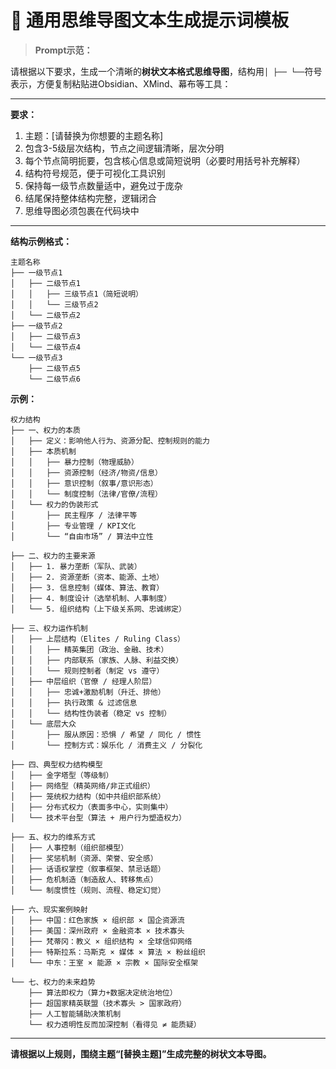 # 🧩 通用思维导图文本生成提示词模板

> **Prompt示范：**

请根据以下要求，生成一个清晰的**树状文本格式思维导图**，结构用`│ ├── └──`符号表示，方便复制粘贴进Obsidian、XMind、幕布等工具：

---

**要求：**

1. 主题：\[请替换为你想要的主题名称]
2. 包含3-5级层次结构，节点之间逻辑清晰，层次分明
3. 每个节点简明扼要，包含核心信息或简短说明（必要时用括号补充解释）
4. 结构符号规范，便于可视化工具识别
5. 保持每一级节点数量适中，避免过于庞杂
6. 结尾保持整体结构完整，逻辑闭合
7. 思维导图必须包裹在代码块中

---

**结构示例格式：**

```
主题名称
├── 一级节点1
│   ├── 二级节点1
│   │   ├── 三级节点1（简短说明）
│   │   └── 三级节点2
│   └── 二级节点2
├── 一级节点2
│   ├── 二级节点3
│   └── 二级节点4
└── 一级节点3
    ├── 二级节点5
    └── 二级节点6
```

**示例：**

```
权力结构
├── 一、权力的本质
│   ├── 定义：影响他人行为、资源分配、控制规则的能力
│   ├── 本质机制
│   │   ├── 暴力控制（物理威胁）
│   │   ├── 资源控制（经济/物资/信息）
│   │   ├── 意识控制（叙事/意识形态）
│   │   └── 制度控制（法律/官僚/流程）
│   └── 权力的伪装形式
│       ├── 民主程序 / 法律平等
│       ├── 专业管理 / KPI文化
│       └── “自由市场” / 算法中立性

├── 二、权力的主要来源
│   ├── 1. 暴力垄断（军队、武装）
│   ├── 2. 资源垄断（资本、能源、土地）
│   ├── 3. 信息控制（媒体、算法、教育）
│   ├── 4. 制度设计（选举机制、人事制度）
│   └── 5. 组织结构（上下级关系网、忠诚绑定）

├── 三、权力运作机制
│   ├── 上层结构（Elites / Ruling Class）
│   │   ├── 精英集团（政治、金融、技术）
│   │   ├── 内部联系（家族、人脉、利益交换）
│   │   └── 规则控制者（制定 vs 遵守）
│   ├── 中层组织（官僚 / 经理人阶层）
│   │   ├── 忠诚+激励机制（升迁、排他）
│   │   ├── 执行政策 & 过滤信息
│   │   └── 结构性伪装者（稳定 vs 控制）
│   └── 底层大众
│       ├── 服从原因：恐惧 / 希望 / 同化 / 惯性
│       └── 控制方式：娱乐化 / 消费主义 / 分裂化

├── 四、典型权力结构模型
│   ├── 金字塔型（等级制）
│   ├── 网络型（精英网络/非正式组织）
│   ├── 笼统权力结构（如中共组织部系统）
│   ├── 分布式权力（表面多中心，实则集中）
│   └── 技术平台型（算法 + 用户行为塑造权力）

├── 五、权力的维系方式
│   ├── 人事控制（组织部模型）
│   ├── 奖惩机制（资源、荣誉、安全感）
│   ├── 话语权掌控（叙事框架、禁忌话题）
│   ├── 危机制造（制造敌人、转移焦点）
│   └── 制度惯性（规则、流程、稳定幻觉）

├── 六、现实案例映射
│   ├── 中国：红色家族 × 组织部 × 国企资源流
│   ├── 美国：深州政府 × 金融资本 × 技术寡头
│   ├── 梵蒂冈：教义 × 组织结构 × 全球信仰网络
│   ├── 特斯拉系：马斯克 × 媒体 × 算法 × 粉丝组织
│   └── 中东：王室 × 能源 × 宗教 × 国际安全框架

└── 七、权力的未来趋势
    ├── 算法即权力（算力+数据决定统治地位）
    ├── 超国家精英联盟（技术寡头 > 国家政府）
    ├── 人工智能辅助决策机制
    └── 权力透明性反而加深控制（看得见 ≠ 能质疑）
```

---

**请根据以上规则，围绕主题“\[替换主题]”生成完整的树状文本导图。**
